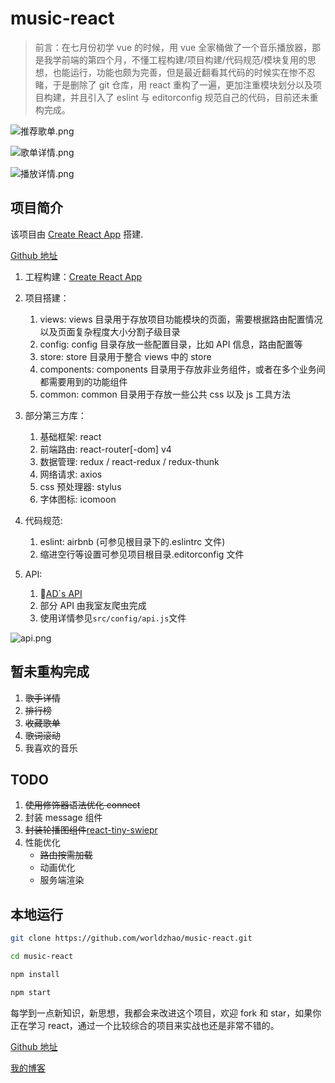 # music-react

> 前言：在七月份初学 vue 的时候，用 vue 全家桶做了一个音乐播放器，那是我学前端的第四个月，不懂工程构建/项目构建/代码规范/模块复用的思想，也能运行，功能也颇为完善，但是最近翻看其代码的时候实在惨不忍睹，于是删除了 git 仓库，用 react 重构了一遍，更加注重模块划分以及项目构建，并且引入了 eslint 与 editorconfig 规范自己的代码，目前还未重构完成。

![推荐歌单.png](http://upload-images.jianshu.io/upload_images/4869616-d24aa08f95605b93.png?imageMogr2/auto-orient/strip%7CimageView2/2/w/1240)

![歌单详情.png](http://upload-images.jianshu.io/upload_images/4869616-4a367530230faed0.png?imageMogr2/auto-orient/strip%7CimageView2/2/w/1240)

![播放详情.png](https://upload-images.jianshu.io/upload_images/4869616-4adbc1a037a854b6.png?imageMogr2/auto-orient/strip%7CimageView2/2/w/1240)

## 项目简介

该项目由 [Create React App](https://github.com/facebookincubator/create-react-app) 搭建.

[Github 地址](https://github.com/worldzhao/music-react)

1.  工程构建：[Create React App](https://github.com/facebookincubator/create-react-app)

2.  项目搭建：

    1.  views: views 目录用于存放项目功能模块的页面，需要根据路由配置情况以及页面复杂程度大小分割子级目录
    2.  config: config 目录存放一些配置目录，比如 API 信息，路由配置等
    3.  store: store 目录用于整合 views 中的 store
    4.  components: components 目录用于存放非业务组件，或者在多个业务间都需要用到的功能组件
    5.  common: common 目录用于存放一些公共 css 以及 js 工具方法

3.  部分第三方库：

    1.  基础框架: react
    2.  前端路由: react-router[-dom] v4
    3.  数据管理: redux / react-redux / redux-thunk
    4.  网络请求: axios
    5.  css 预处理器: stylus
    6.  字体图标: icomoon

4.  代码规范:

    1.  eslint: airbnb (可参见根目录下的.eslintrc 文件)
    2.  缩进空行等设置可参见项目根目录.editorconfig 文件

5.  API:

    1.  [AD`s API](https://api.imjad.cn/cloudmusic.md)
    2.  部分 API 由我室友爬虫完成
    3.  使用详情参见`src/config/api.js`文件

![api.png](http://upload-images.jianshu.io/upload_images/4869616-8b1a851e3275acf5.png?imageMogr2/auto-orient/strip%7CimageView2/2/w/1240)

## 暂未重构完成

1.  ~~歌手详情~~
2.  ~~排行榜~~
3.  ~~收藏歌单~~
4.  ~~歌词滚动~~
5.  我喜欢的音乐

## TODO

1.  ~~使用修饰器语法优化 connect~~
2.  封装 message 组件
3.  ~~封装轮播图组件~~[react-tiny-swiepr](https://github.com/worldzhao/react-tiny-swiper)
4.  性能优化
    - ~~路由按需加载~~
    - 动画优化
    - 服务端渲染

## 本地运行

```bash
git clone https://github.com/worldzhao/music-react.git

cd music-react

npm install

npm start
```

每学到一点新知识，新思想，我都会来改进这个项目，欢迎 fork 和 star，如果你正在学习 react，通过一个比较综合的项目来实战也还是非常不错的。

[Github 地址](https://github.com/worldzhao/music-react)

[我的博客](https://worldzhao.github.io/archives/)
